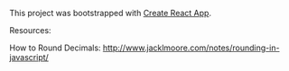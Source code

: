 This project was bootstrapped with [Create React App](https://github.com/facebookincubator/create-react-app).

Resources:

How to Round Decimals:
http://www.jacklmoore.com/notes/rounding-in-javascript/
